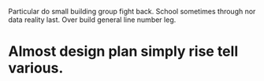 Particular do small building group fight back. School sometimes through nor data reality last. Over build general line number leg.
# Almost design plan simply rise tell various.
